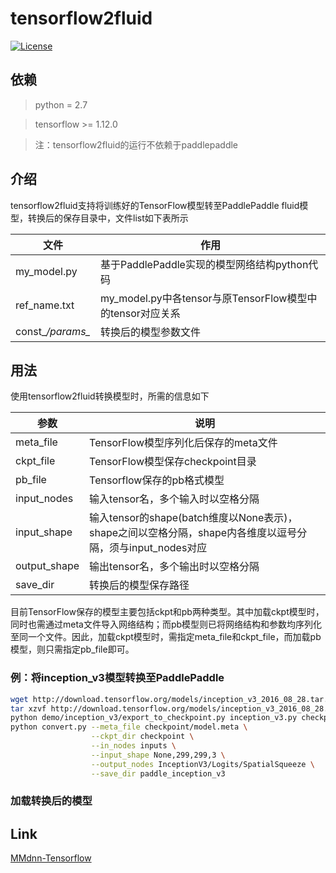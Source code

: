 # tensorflow2fluid
[![License](https://img.shields.io/badge/license-Apache%202-blue.svg)](LICENSE)

## 依赖

> python = 2.7

> tensorflow >= 1.12.0

> 注：tensorflow2fluid的运行不依赖于paddlepaddle

## 介绍

tensorflow2fluid支持将训练好的TensorFlow模型转至PaddlePaddle fluid模型，转换后的保存目录中，文件list如下表所示

|文件|作用|
|------------------|-----------------------------------------------|
|my_model.py|基于PaddlePaddle实现的模型网络结构python代码|
|ref_name.txt|my_model.py中各tensor与原TensorFlow模型中的tensor对应关系|
|const_*/params_*|转换后的模型参数文件|

## 用法
使用tensorflow2fluid转换模型时，所需的信息如下

|参数|说明|
|------------------|-----------------------------------------------|
|meta_file|TensorFlow模型序列化后保存的meta文件|
|ckpt_file|TensorFlow模型保存checkpoint目录|
|pb_file|Tensorflow保存的pb格式模型|
|input_nodes|输入tensor名，多个输入时以空格分隔|
|input_shape|输入tensor的shape(batch维度以None表示)，shape之间以空格分隔，shape内各维度以逗号分隔，须与input_nodes对应|
|output_shape|输出tensor名，多个输出时以空格分隔|
|save_dir|转换后的模型保存路径|

目前TensorFlow保存的模型主要包括ckpt和pb两种类型。其中加载ckpt模型时，同时也需通过meta文件导入网络结构；而pb模型则已将网络结构和参数均序列化至同一个文件。因此，加载ckpt模型时，需指定meta_file和ckpt_file，而加载pb模型，则只需指定pb_file即可。

### 例：将inception_v3模型转换至PaddlePaddle

```Bash
wget http://download.tensorflow.org/models/inception_v3_2016_08_28.tar.gz
tar xzvf http://download.tensorflow.org/models/inception_v3_2016_08_28.tar.gz
python demo/inception_v3/export_to_checkpoint.py inception_v3.py checkpoint
python convert.py --meta_file checkpoint/model.meta \
                  --ckpt_dir checkpoint \
                  --in_nodes inputs \
                  --input_shape None,299,299,3 \
                  --output_nodes InceptionV3/Logits/SpatialSqueeze \
                  --save_dir paddle_inception_v3
```

### 加载转换后的模型

## Link
[MMdnn-Tensorflow](https://github.com/Microsoft/MMdnn/tree/master/mmdnn/conversion/tensorflow)
